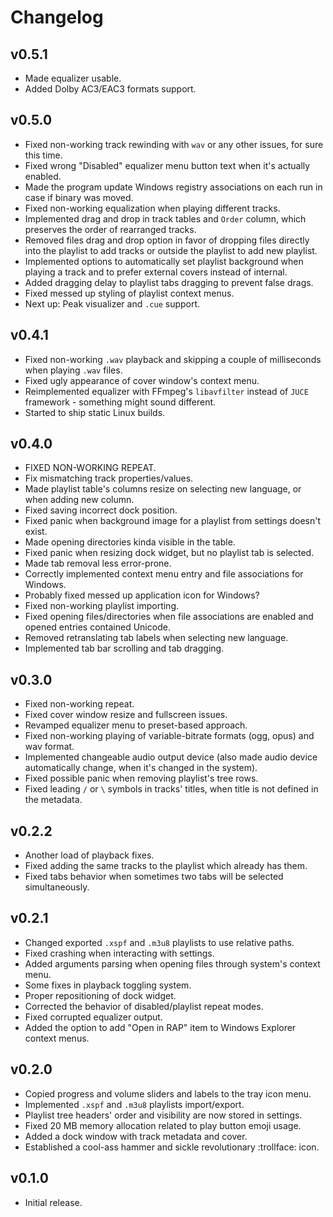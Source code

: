 # Changelog

## v0.5.1

-   Made equalizer usable.
-   Added Dolby AC3/EAC3 formats support.

## v0.5.0

-   Fixed non-working track rewinding with `wav` or any other issues, for sure this time.
-   Fixed wrong "Disabled" equalizer menu button text when it's actually enabled.
-   Made the program update Windows registry associations on each run in case if binary was moved.
-   Fixed non-working equalization when playing different tracks.
-   Implemented drag and drop in track tables and `Order` column, which preserves the order of rearranged tracks.
-   Removed files drag and drop option in favor of dropping files directly into the playlist to add tracks or outside the playlist to add new playlist.
-   Implemented options to automatically set playlist background when playing a track and to prefer external covers instead of internal.
-   Added dragging delay to playlist tabs dragging to prevent false drags.
-   Fixed messed up styling of playlist context menus.
-   Next up: Peak visualizer and `.cue` support.

## v0.4.1

-   Fixed non-working `.wav` playback and skipping a couple of milliseconds when playing `.wav` files.
-   Fixed ugly appearance of cover window's context menu.
-   Reimplemented equalizer with FFmpeg's `libavfilter` instead of `JUCE` framework - something might sound different.
-   Started to ship static Linux builds.

## v0.4.0

-   FIXED NON-WORKING REPEAT.
-   Fix mismatching track properties/values.
-   Made playlist table's columns resize on selecting new language, or when adding new column.
-   Fixed saving incorrect dock position.
-   Fixed panic when background image for a playlist from settings doesn't exist.
-   Made opening directories kinda visible in the table.
-   Fixed panic when resizing dock widget, but no playlist tab is selected.
-   Made tab removal less error-prone.
-   Correctly implemented context menu entry and file associations for Windows.
-   Probably fixed messed up application icon for Windows?
-   Fixed non-working playlist importing.
-   Fixed opening files/directories when file associations are enabled and opened entries contained Unicode.
-   Removed retranslating tab labels when selecting new language.
-   Implemented tab bar scrolling and tab dragging.

## v0.3.0

-   Fixed non-working repeat.
-   Fixed cover window resize and fullscreen issues.
-   Revamped equalizer menu to preset-based approach.
-   Fixed non-working playing of variable-bitrate formats (ogg, opus) and wav format.
-   Implemented changeable audio output device (also made audio device automatically change, when it's changed in the system).
-   Fixed possible panic when removing playlist's tree rows.
-   Fixed leading `/` or `\` symbols in tracks' titles, when title is not defined in the metadata.

## v0.2.2

-   Another load of playback fixes.
-   Fixed adding the same tracks to the playlist which already has them.
-   Fixed tabs behavior when sometimes two tabs will be selected simultaneously.

## v0.2.1

-   Changed exported `.xspf` and `.m3u8` playlists to use relative paths.
-   Fixed crashing when interacting with settings.
-   Added arguments parsing when opening files through system's context menu.
-   Some fixes in playback toggling system.
-   Proper repositioning of dock widget.
-   Corrected the behavior of disabled/playlist repeat modes.
-   Fixed corrupted equalizer output.
-   Added the option to add "Open in RAP" item to Windows Explorer context menus.

## v0.2.0

-   Copied progress and volume sliders and labels to the tray icon menu.
-   Implemented `.xspf` and `.m3u8` playlists import/export.
-   Playlist tree headers' order and visibility are now stored in settings.
-   Fixed 20 MB memory allocation related to play button emoji usage.
-   Added a dock window with track metadata and cover.
-   Established a cool-ass hammer and sickle revolutionary :trollface: icon.

## v0.1.0

-   Initial release.
